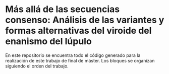 # Más allá de las secuencias consenso: Análisis de las variantes y formas alternativas del viroide del enanismo del lúpulo

En este repositorio se encuentra todo el código generado para la realización de este trabajo de final de máster. Los bloques se organizan siguiendo el orden del trabajo.
